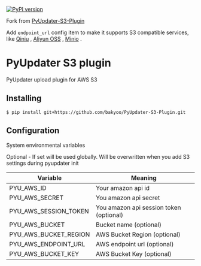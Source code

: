 [![PyPI version](https://badge.fury.io/py/PyUpdater-S3-Plugin.svg)](https://badge.fury.io/py/PyUpdater-S3-Plugin)


Fork from [PyUpdater-S3-Plugin](https://github.com/Digital-Sapphire/PyUpdater-S3-Plugin)

Add `endpoint_url` config item to make it supports S3 compatible services, like [Qiniu](https://www.qiniu.com/) , [Aliyun OSS](https://www.aliyun.com/product/oss) , [Minio](https://min.io/) .


# PyUpdater S3 plugin

PyUpdater upload plugin for AWS S3

## Installing

    $ pip install git+https://github.com/bakyoo/PyUpdater-S3-Plugin.git


## Configuration

System environmental variables

Optional - If set will be used globally. Will be overwritten when you add S3 settings during pyupdater init

| Variable              | Meaning                                 |
| --------------------- |---------------------------------------- |
| PYU_AWS_ID            | Your amazon api id                      |
| PYU_AWS_SECRET        | You amazon api secret                   |
| PYU_AWS_SESSION_TOKEN | You amazon api session token (optional) |
| PYU_AWS_BUCKET        | Bucket name (optional)                  |
| PYU_AWS_BUCKET_REGION | AWS Bucket Region (optional)            |
| PYU_AWS_ENDPOINT_URL  | AWS endpoint url (optional)             |
| PYU_AWS_BUCKET_KEY    | AWS Bucket Key (optional)               |
